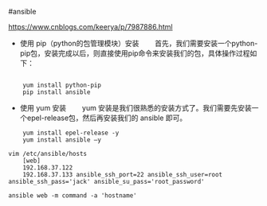 #ansible

https://www.cnblogs.com/keerya/p/7987886.html

- 使用 pip（python的包管理模块）安装
　　首先，我们需要安装一个python-pip包，安装完成以后，则直接使用pip命令来安装我们的包，具体操作过程如下：
```

	yum install python-pip
	pip install ansible
```

- 使用 yum 安装
　　yum 安装是我们很熟悉的安装方式了。我们需要先安装一个epel-release包，然后再安装我们的 ansible 即可。
```
	yum install epel-release -y
	yum install ansible –y
```


```
vim /etc/ansible/hosts
	[web]
	192.168.37.122
	192.168.37.133 ansible_ssh_port=22 ansible_ssh_user=root ansible_ssh_pass='jack' ansible_su_pass='root_password'
```

`ansible web -m command -a 'hostname'`

